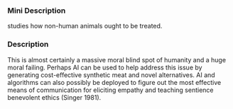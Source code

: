 ### Mini Description

studies how non-human animals ought to be treated.

### Description

This is almost certainly a massive moral blind spot of humanity and a huge moral failing. Perhaps AI can be used to help address this issue by generating cost-effective synthetic meat and novel alternatives. AI and algorithms can also possibly be deployed to figure out the most effective means of communication for eliciting empathy and teaching sentience benevolent ethics (Singer 1981).
